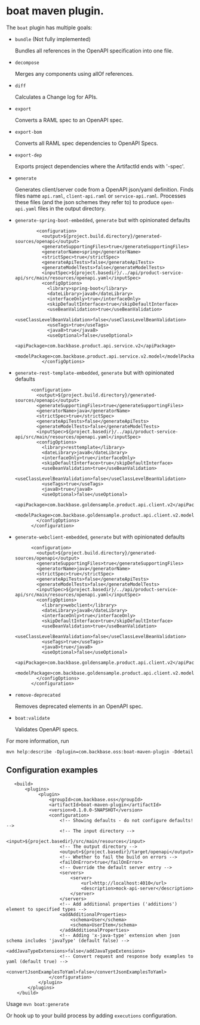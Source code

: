 # boat maven plugin.

The `boat` plugin has multiple goals:

- `bundle` (Not fully implemented)

    Bundles all references in the OpenAPI specification into one
    file.

- `decompose`

    Merges any components using allOf references.

- `diff`

    Calculates a Change log for APIs.

- `export`

    Converts a RAML spec to an OpenAPI spec.

- `export-bom`

    Converts all RAML spec dependencies to OpenAPI Specs.

- `export-dep`

    Exports project dependencies where the ArtifactId ends with
    '-spec'.

- `generate`

    Generates client/server code from a OpenAPI json/yaml
    definition. Finds files name `api.raml`, `client-api.raml` or `service-api.raml`. Processes these files (and the 
    json schemes they refer to) to produce `open-api.yaml` files in the output directory.
   
- `generate-spring-boot-embedded`, `generate` but with opinionated defaults

              <configuration>
                <output>${project.build.directory}/generated-sources/openapi</output>
                <generateSupportingFiles>true</generateSupportingFiles>
                <generatorName>spring</generatorName>
                <strictSpec>true</strictSpec>
                <generateApiTests>false</generateApiTests>
                <generateModelTests>false</generateModelTests>
                <inputSpec>${project.basedir}/../api/product-service-api/src/main/resources/openapi.yaml</inputSpec>
                <configOptions>
                  <library>spring-boot</library>
                  <dateLibrary>java8</dateLibrary>
                  <interfaceOnly>true</interfaceOnly>
                  <skipDefaultInterface>true</skipDefaultInterface>
                  <useBeanValidation>true</useBeanValidation>
                  <useClassLevelBeanValidation>false</useClassLevelBeanValidation>
                  <useTags>true</useTags>
                  <java8>true</java8>
                  <useOptional>false</useOptional>
                  <apiPackage>com.backbase.product.api.service.v2</apiPackage>
                  <modelPackage>com.backbase.product.api.service.v2.model</modelPackage>
                </configOptions>

- `generate-rest-template-embedded`, `generate` but with opinionated defaults

            <configuration>
              <output>${project.build.directory}/generated-sources/openapi</output>
              <generateSupportingFiles>true</generateSupportingFiles>
              <generatorName>java</generatorName>
              <strictSpec>true</strictSpec>
              <generateApiTests>false</generateApiTests>
              <generateModelTests>false</generateModelTests>
              <inputSpec>${project.basedir}/../api/product-service-api/src/main/resources/openapi.yaml</inputSpec>
              <configOptions>
                <library>resttemplate</library>
                <dateLibrary>java8</dateLibrary>
                <interfaceOnly>true</interfaceOnly>
                <skipDefaultInterface>true</skipDefaultInterface>
                <useBeanValidation>true</useBeanValidation>
                <useClassLevelBeanValidation>false</useClassLevelBeanValidation>
                <useTags>true</useTags>
                <java8>true</java8>
                <useOptional>false</useOptional>
                <apiPackage>com.backbase.goldensample.product.api.client.v2</apiPackage>
                <modelPackage>com.backbase.goldensample.product.api.client.v2.model</modelPackage>
              </configOptions>
            </configuration>

- `generate-webclient-embedded`, `generate` but with opinionated defaults

            <configuration>
              <output>${project.build.directory}/generated-sources/openapi</output>
              <generateSupportingFiles>true</generateSupportingFiles>
              <generatorName>java</generatorName>
              <strictSpec>true</strictSpec>
              <generateApiTests>false</generateApiTests>
              <generateModelTests>false</generateModelTests>
              <inputSpec>${project.basedir}/../api/product-service-api/src/main/resources/openapi.yaml</inputSpec>
              <configOptions>
                <library>webclient</library>
                <dateLibrary>java8</dateLibrary>
                <interfaceOnly>true</interfaceOnly>
                <skipDefaultInterface>true</skipDefaultInterface>
                <useBeanValidation>true</useBeanValidation>
                <useClassLevelBeanValidation>false</useClassLevelBeanValidation>
                <useTags>true</useTags>
                <java8>true</java8>
                <useOptional>false</useOptional>
                <apiPackage>com.backbase.goldensample.product.api.client.v2</apiPackage>
                <modelPackage>com.backbase.goldensample.product.api.client.v2.model</modelPackage>
              </configOptions>
            </configuration>

- `remove-deprecated`

    Removes deprecated elements in an OpenAPI spec.

- `boat:validate`

    Validates OpenAPI specs.

For more information, run 

`mvn help:describe -Dplugin=com.backbase.oss:boat-maven-plugin -Ddetail`

## Configuration examples

```$xml
   <build>
       <plugins>
            <plugin>
                <groupId>com.backbase.oss</groupId>
                <artifactId>boat-maven-plugin</artifactId>
                <version>0.1.0.0-SNAPSHOT</version>
                <configuration>
                    <!-- Showing defaults - do not configure defaults! -->
                    <!-- The input directory -->
                    <input>${project.basedir}/src/main/resources</input>
                    <!-- The output directory -->
                    <output>${project.basedir}/target/openapi</output>
                    <!-- Whether to fail the build on errors -->
                    <failOnError>true</failOnError>
                    <!-- Override the default server entry -->
                    <servers>
                        <server>
                            <url>http://localhost:4010</url>
                            <description>mock-api-server</description>
                        </server>
                    </servers>
                    <!-- Add additional properties ('additions') element to specified types -->
                    <addAdditionalProperties>
                        <schema>User</schema>
                        <schema>UserItem</schema>
                    </addAdditionalProperties>
                    <!-- Adding 'x-java-type' extension when json schema includes 'javaType' (default false) -->
                    <addJavaTypeExtensions>false</addJavaTypeExtensions>
                    <!-- Convert request and response body examples to yaml (default true) -->
                    <convertJsonExamplesToYaml>false</convertJsonExamplesToYaml>
                </configuration>
            </plugin>
        </plugins>
    </build>
```

Usage
```mvn boat:generate```

Or hook up to your build process by adding ```executions``` configuration.
